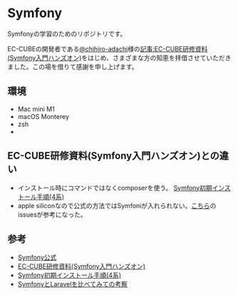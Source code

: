 # Symfony
Symfonyの学習のためのリポジトリです。

EC-CUBEの開発者である[@chihiro-adachi](https://qiita.com/chihiro-adachi)様の[記事:EC-CUBE研修資料(Symfony入門ハンズオン)](https://qiita.com/chihiro-adachi/items/ccb00206c7288c1804b0#formtype%E3%82%92%E5%88%A9%E7%94%A8%E3%81%97%E3%81%9F%E3%83%95%E3%82%A9%E3%83%BC%E3%83%A0%E4%BD%9C%E6%88%90%E6%97%A5%E6%9C%AC%E8%AA%9E%E5%8C%96%E3%81%A8csrf-protection)をはじめ、さまざまな方の知恵を拝借させていただきました。この場を借りて感謝を申し上げます。

## 環境
- Mac mini M1
- macOS Monterey
- zsh
- 

## EC-CUBE研修資料(Symfony入門ハンズオン)との違い
- インストール時にコマンドではなくcomposerを使う。
[Symfony初期インストール手順(4系)](https://qiita.com/hiiro/items/17a1996821ac919e4657)
- apple siliconなので公式の方法ではSymfoniが入れられない。[こちら](https://github.com/symfony/cli/issues/384)のissuesが参考になった。
## 参考
- [Symfony公式](https://symfony.com)
- [EC-CUBE研修資料(Symfony入門ハンズオン)](https://qiita.com/chihiro-adachi/items/ccb00206c7288c1804b0#formtype%E3%82%92%E5%88%A9%E7%94%A8%E3%81%97%E3%81%9F%E3%83%95%E3%82%A9%E3%83%BC%E3%83%A0%E4%BD%9C%E6%88%90%E6%97%A5%E6%9C%AC%E8%AA%9E%E5%8C%96%E3%81%A8csrf-protection)
- [Symfony初期インストール手順(4系)](https://qiita.com/hiiro/items/17a1996821ac919e4657)
- [SymfonyとLaravelを比べてみての考察](https://kohkimakimoto.hatenablog.com/entry/2014/02/03/111525)

